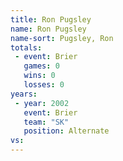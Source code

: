 ```yaml
---
title: Ron Pugsley
name: Ron Pugsley
name-sort: Pugsley, Ron
totals:
 - event: Brier
   games: 0
   wins: 0
   losses: 0
years:
 - year: 2002
   event: Brier
   team: "SK"
   position: Alternate
vs:
---
```

